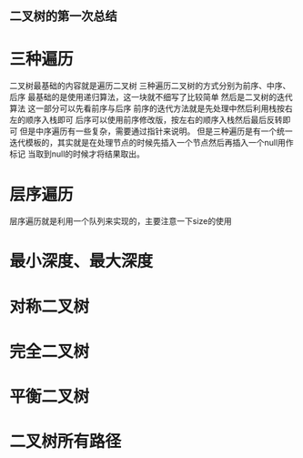 ## 二叉树的第一次总结

# 三种遍历
二叉树最基础的内容就是遍历二叉树
三种遍历二叉树的方式分别为前序、中序、后序
最基础的是使用递归算法，这一块就不细写了比较简单
然后是二叉树的迭代算法
这一部分可以先看前序与后序
前序的迭代方法就是先处理中然后利用栈按右左的顺序入栈即可
后序可以使用前序修改版，按左右的顺序入栈然后最后反转即可
但是中序遍历有一些复杂，需要通过指针来说明。
但是三种遍历是有一个统一迭代模板的，其实就是在处理节点的时候先插入一个节点然后再插入一个null用作标记
当取到null的时候才将结果取出。

# 层序遍历
层序遍历就是利用一个队列来实现的，主要注意一下size的使用

# 最小深度、最大深度

# 对称二叉树

# 完全二叉树

# 平衡二叉树

# 二叉树所有路径